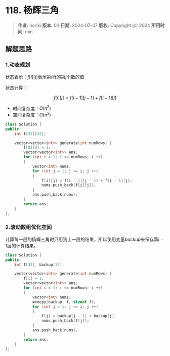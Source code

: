 # 118. 杨辉三角

> **作者:** horiki
> **版本:** 0.1
> **日期:** 2024-07-07
> **版权:** Copyright (c) 2024
> **所用时间:** min

## 解题思路
### 1.动态规划

状态表示：$f[i][j]$表示第$i$行的第$j$个数的值

状态计算：

$$
	f[i][j] = f[i - 1][j - 1] + f[i - 1][j]
$$

- 时间复杂度：$O(n^2)$
- 空间复杂度：$O(n^2)$

```C++
class Solution {
public:
    int f[32][32];

    vector<vector<int>> generate(int numRows) {
        f[0][0] = 1;
        vector<vector<int>> ans;
        for (int i = 1; i <= numRows; i ++)
        {
            vector<int> nums;
            for (int j = 1; j <= i; j ++)
            {
                f[i][j] = f[i - 1][j - 1] + f[i - 1][j];
                nums.push_back(f[i][j]);
            }
            ans.push_back(nums);
        }
        return ans;        
    }
};
```

### 2.滚动数组优化空间

计算每一层的杨辉三角时只用到上一层的结果，所以使用变量$backup$来保存第$i-1$层的计算结果。

```C++
class Solution {
public:
    int f[32], backup[32];

    vector<vector<int>> generate(int numRows) {
        f[1] = 1;
        vector<vector<int>> ans;
        for (int i = 1; i <= numRows; i ++)
        {
            vector<int> nums;
            memcpy(backup, f, sizeof f);
            for (int j = 1; j <= i; j ++)
            {
                f[j] = backup[j - 1] + backup[j];
                nums.push_back(f[j]);
            }
            ans.push_back(nums);
        }
        return ans;        
    }
};
```